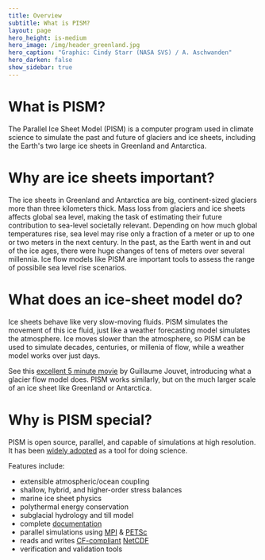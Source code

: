 ```yaml
---
title: Overview
subtitle: What is PISM?
layout: page
hero_height: is-medium
hero_image: /img/header_greenland.jpg
hero_caption: "Graphic: Cindy Starr (NASA SVS) / A. Aschwanden"
hero_darken: false
show_sidebar: true
---
```


# What is PISM?

The Parallel Ice Sheet Model (PISM) is a computer program used in climate science to simulate the past and future of glaciers and ice sheets, including the Earth's two large ice sheets in Greenland and Antarctica.

# Why are ice sheets important?

The ice sheets in Greenland and Antarctica are big, continent-sized glaciers more than three kilometers thick. Mass loss from glaciers and ice sheets affects global sea level, making the task of estimating their future contribution to sea-level societally relevant. Depending on how much global temperatures rise, sea level may rise only a fraction of a meter or up to one or two meters in the next century. In the past, as the Earth went in and out of the ice ages, there were huge changes of tens of meters over several millennia. Ice flow models like PISM are important tools to assess the range of possibile sea level rise scenarios.

# What does an ice-sheet model do?

Ice sheets behave like very slow-moving fluids. PISM simulates the movement of this ice fluid, just like a weather forecasting model simulates the atmosphere. Ice moves slower than the atmosphere, so PISM can be used to simulate decades, centuries, or millenia of flow, while a weather model works over just days.

See this [excellent 5 minute movie](https://www.imaginary.org/film/the-future-of-glaciers) by Guillaume Jouvet, introducing what a glacier flow model does. PISM works similarly, but on the much larger scale of an ice sheet like Greenland or Antarctica.

# Why is PISM special?

PISM is open source, parallel, and capable of simulations at high resolution. It has been [widely adopted](/publications/) as a tool for doing science.

Features include:

 * extensible atmospheric/ocean coupling
 * shallow, hybrid, and higher-order stress balances
 * marine ice sheet physics
 * polythermal energy conservation
 * subglacial hydrology and till model
 * complete [documentation](/docs/)
 * parallel simulations using [MPI](https://en.wikipedia.org/wiki/Message_Passing_Interface) & [PETSc](http://www.mcs.anl.gov/petsc/)
 * reads and writes [CF-compliant](http://cfconventions.org/) [NetCDF](http://www.unidata.ucar.edu/software/netcdf/)
 * verification and validation tools
